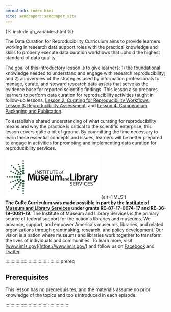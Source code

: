 ```yaml
---
permalink: index.html
site: sandpaper::sandpaper_site
---
```


{% include gh\_variables.html %}

The Data Curation for Reproducibility Curriculum aims to provide learners working in research data support roles with the practical knowledge and skills to properly execute data curation workflows that uphold the highest standard of data quality.

The goal of this introductory lesson is to give learners: 1) the foundational knowledge needed to understand and engage with research reproducibility; and 2) an overview of the strategies used by information professionals to manage, curate, and steward research data assets that serve as the evidence base for reported scientific findings. This lesson also prepares learners to perform data curation for reproducibility activities taught in follow-up lessons, [Lesson 2: Curating for Reproducibility Workflows](https://curating4reproducibility.org/cure-carpentry-02-workflows/index.html), [Lesson 3: Reproducibility Assessment](https://curating4reproducibility.org/cure-carpentry-03-assessing/index.html), and [Lesson 4: Compendium Packaging and Publication](https://curating4reproducibility.org/cure-carpentry-04-packaging/index.html).

To establish a shared understanding of what curating for reproducibility means and why the practice is critical to the scientific enterprise, this lesson covers quite a bit of ground. By committing the time necessary to learn these essential concepts and issues, learners will be better prepared to engage in activities for promoting and implementing data curation for reproducibility services.

![](fig/imls.jpg "IMLS logo"){alt='IMLS'}  
**The CuRe Curriculum was made possible in part by the [Institute of Museum and Library Services](https://www.imls.gov/) under grants RE-87-17-0074-17 and RE-36-19-0081-19.** The Institute of Museum and Library Services is the primary source of federal support for the nation's libraries and museums. We advance, support, and empower America's museums, libraries, and related organizations through grantmaking, research, and policy development. Our vision is a nation where museums and libraries work together to transform the lives of individuals and communities. To learn more, visit [www.imls.gov](https://www.imls.gov/) and follow us on [Facebook](https://www.facebook.com/USIMLS) and [Twitter](https://www.twitter.com/us_imls).

::::::::::::::::::::::::::::::::::::::::::  prereq

## Prerequisites

This lesson has no preqrequisites, and the materials assume no prior knowledge of the topics and tools introduced in each episode.

::::::::::::::::::::::::::::::::::::::::::::::::::




